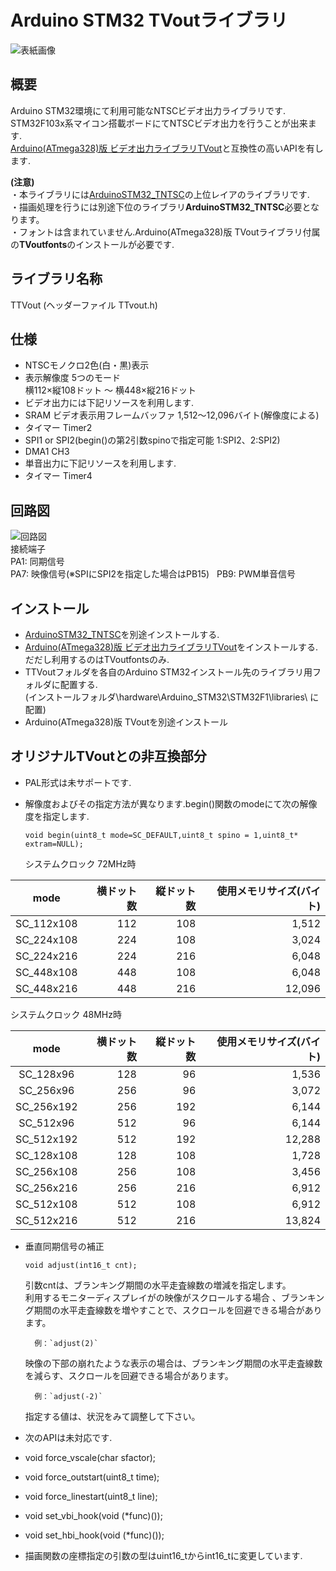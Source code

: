 # Arduino STM32 TVoutライブラリ

![表紙画像](./image/02.jpg)  

## 概要
Arduino STM32環境にて利用可能なNTSCビデオ出力ライブラリです.  
STM32F103x系マイコン搭載ボードにてNTSCビデオ出力を行うことが出来ます.  
[Arduino(ATmega328)版 ビデオ出力ライブラリTVout](https://github.com/Avamander/arduino-tvout/)と互換性の高いAPIを有します.  

**(注意)**  
・本ライブラリには[ArduinoSTM32_TNTSC](https://github.com/Tamakichi/ArduinoSTM32_TNTSC)の上位レイアのライブラリです.  
・描画処理を行うには別途下位のライブラリ**ArduinoSTM32_TNTSC**必要となります。  
・フォントは含まれていません.Arduino(ATmega328)版 TVoutライブラリ付属の**TVoutfonts**のインストールが必要です.  

## ライブラリ名称
TTVout (ヘッダーファイル TTvout.h)  

## 仕様
- NTSCモノクロ2色(白・黒)表示  
- 表示解像度 5つのモード  
   横112×縦108ドット ～ 横448×縦216ドット  
- ビデオ出力には下記リソースを利用します.  
 - SRAM ビデオ表示用フレームバッファ 1,512～12,096バイト(解像度による)  
 - タイマー Timer2  
 - SPI1 or SPI2(begin()の第2引数spinoで指定可能 1:SPI2、2:SPI2)     
 - DMA1 CH3
- 単音出力に下記リソースを利用します.
 - タイマー Timer4

## 回路図  
![回路図](./image/01.png)  
接続端子  
PA1: 同期信号  
PA7: 映像信号(※SPIにSPI2を指定した場合はPB15)    
PB9: PWM単音信号  

## インストール  
- [ArduinoSTM32_TNTSC](https://github.com/Tamakichi/ArduinoSTM32_TNTSC)を別途インストールする.  
- [Arduino(ATmega328)版 ビデオ出力ライブラリTVout](https://github.com/Avamander/arduino-tvout/)をインストールする.  
    だだし利用するのはTVoutfontsのみ.  
- TTVoutフォルダを各自のArduino STM32インストール先のライブラリ用フォルダに配置する.  
  (インストールフォルダ\hardware\Arduino_STM32\STM32F1\libraries\ に配置)  
- Arduino(ATmega328)版 TVoutを別途インストール

## オリジナルTVoutとの非互換部分
- PAL形式は未サポートです.  

- 解像度およびその指定方法が異なります.begin()関数のmodeにて次の解像度を指定します.   

  `void begin(uint8_t mode=SC_DEFAULT,uint8_t spino = 1,uint8_t* extram=NULL);`  

   システムクロック 72MHz時  

|    mode    | 横ドット数 | 縦ドット数 | 使用メモリサイズ(バイト) |
| :--------: | ----: | ----: | ------------: |
| SC_112x108 |   112 |   108 |         1,512 |
| SC_224x108 |   224 |   108 |         3,024 |
| SC_224x216 |   224 |   216 |         6,048 |
| SC_448x108 |   448 |   108 |         6,048 |
| SC_448x216 |   448 |   216 |        12,096 |

 システムクロック 48MHz時  

|    mode    | 横ドット数 | 縦ドット数 | 使用メモリサイズ(バイト) |
| :--------: | ----: | ----: | ------------: |
| SC_128x96  |   128 |    96 |         1,536 |
| SC_256x96  |   256 |    96 |         3,072 |
| SC_256x192 |   256 |   192 |         6,144 |
| SC_512x96  |   512 |    96 |         6,144 |
| SC_512x192 |   512 |   192 |        12,288 |
| SC_128x108 |   128 |   108 |         1,728 |
| SC_256x108 |   256 |   108 |         3,456 |
| SC_256x216 |   256 |   216 |         6,912 |
| SC_512x108 |   512 |   108 |         6,912 |
| SC_512x216 |   512 |   216 |        13,824 |

- 垂直同期信号の補正

  `void adjust(int16_t cnt);`  

  引数cntは、ブランキング期間の水平走査線数の増減を指定します。  
  利用するモニターディスプレイがの映像がスクロールする場合 、ブランキング期間の水平走査線数を増やすことで、スクロールを回避できる場合があります。    

     	例：`adjust(2)`  

  映像の下部の崩れたような表示の場合は、ブランキング期間の水平走査線数を減らす、スクロールを回避できる場合があります。   

     	例：`adjust(-2)`   

  指定する値は、状況をみて調整して下さい。  

  

- 次のAPIは未対応です.

 - void force_vscale(char sfactor);  

 - void force_outstart(uint8_t time);  

 - void force_linestart(uint8_t line);  

 - void set_vbi_hook(void (*func)());  

 - void set_hbi_hook(void (*func)());  

- 描画関数の座標指定の引数の型はuint16_tからint16_tに変更しています.
